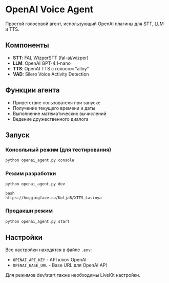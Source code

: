 # OpenAI Voice Agent

Простой голосовой агент, использующий OpenAI плагины для STT, LLM и TTS.

## Компоненты

- **STT**: FAL WizperSTT (fal-ai/wizper)
- **LLM**: OpenAI GPT-4.1-nano  
- **TTS**: OpenAI TTS с голосом "alloy"
- **VAD**: Silero Voice Activity Detection

## Функции агента

- Приветствие пользователя при запуске
- Получение текущего времени и даты
- Выполнение математических вычислений
- Ведение дружественного диалога

## Запуск

### Консольный режим (для тестирования)
```bash
python openai_agent.py console
```

### Режим разработки
```bash  
python openai_agent.py dev
```
````
bash
https://huggingface.co/KoljaB/XTTS_Lasinya
````
### Продакшн режим
```bash
python openai_agent.py start
```

## Настройки

Все настройки находятся в файле `.env`:
- `OPENAI_API_KEY` - API ключ OpenAI
- `OPENAI_BASE_URL` - Base URL для OpenAI API

Для режимов dev/start также необходимы LiveKit настройки.